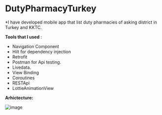# DutyPharmacyTurkey

*I have developed mobile app that list duty pharmacies of asking district in Turkey and KKTC. 

**Tools that I used** :

- Navigation Component
- Hilt for dependency injection
- Retrofit 
- Postman for Api testing.
- Livedata.
- View Binding
- Coroutines
- RESTApi
- LottieAnimationView

**Arhictecture:**

![image](https://user-images.githubusercontent.com/64928807/213863984-372b3e31-0221-45eb-a692-d19e3e99eb33.png)




